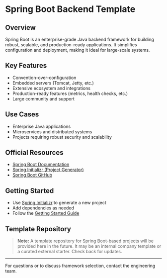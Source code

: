 # Spring Boot Backend Template

## Overview

Spring Boot is an enterprise-grade Java backend framework for building robust, scalable, and production-ready applications. It simplifies configuration and deployment, making it ideal for large-scale systems.

## Key Features

- Convention-over-configuration
- Embedded servers (Tomcat, Jetty, etc.)
- Extensive ecosystem and integrations
- Production-ready features (metrics, health checks, etc.)
- Large community and support

## Use Cases

- Enterprise Java applications
- Microservices and distributed systems
- Projects requiring robust security and scalability

## Official Resources

- [Spring Boot Documentation](https://docs.spring.io/spring-boot/docs/current/reference/html/)
- [Spring Initializr (Project Generator)](https://start.spring.io/)
- [Spring Boot GitHub](https://github.com/spring-projects/spring-boot)

## Getting Started

- Use [Spring Initializr](https://start.spring.io/) to generate a new project
- Add dependencies as needed
- Follow the [Getting Started Guide](https://spring.io/guides/gs/spring-boot/)

## Template Repository
>
> **Note:** A template repository for Spring Boot-based projects will be provided here in the future. It may be an internal company template or a curated external starter. Check back for updates.

---
For questions or to discuss framework selection, contact the engineering team.
